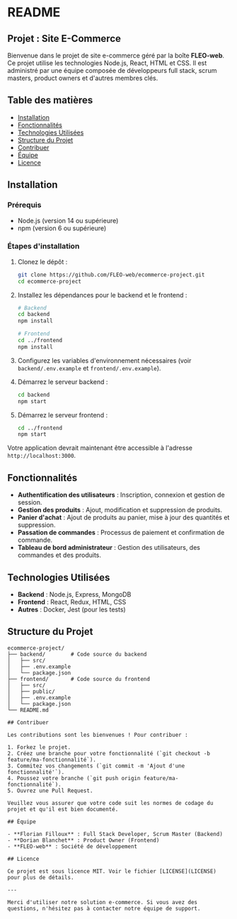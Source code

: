 # README

## Projet : Site E-Commerce

Bienvenue dans le projet de site e-commerce géré par la boîte **FLEO-web**. Ce projet utilise les technologies Node.js, React, HTML et CSS. Il est administré par une équipe composée de développeurs full stack, scrum masters, product owners et d'autres membres clés.

## Table des matières
- [Installation](#installation)
- [Fonctionnalités](#fonctionnalités)
- [Technologies Utilisées](#technologies-utilisées)
- [Structure du Projet](#structure-du-projet)
- [Contribuer](#contribuer)
- [Équipe](#équipe)
- [Licence](#licence)

## Installation

### Prérequis
- Node.js (version 14 ou supérieure)
- npm (version 6 ou supérieure)

### Étapes d'installation

1. Clonez le dépôt :
    ```bash
    git clone https://github.com/FLEO-web/ecommerce-project.git
    cd ecommerce-project
    ```

2. Installez les dépendances pour le backend et le frontend :
    ```bash
    # Backend
    cd backend
    npm install

    # Frontend
    cd ../frontend
    npm install
    ```

3. Configurez les variables d'environnement nécessaires (voir `backend/.env.example` et `frontend/.env.example`).

4. Démarrez le serveur backend :
    ```bash
    cd backend
    npm start
    ```

5. Démarrez le serveur frontend :
    ```bash
    cd ../frontend
    npm start
    ```

Votre application devrait maintenant être accessible à l'adresse `http://localhost:3000`.

## Fonctionnalités

- **Authentification des utilisateurs** : Inscription, connexion et gestion de session.
- **Gestion des produits** : Ajout, modification et suppression de produits.
- **Panier d'achat** : Ajout de produits au panier, mise à jour des quantités et suppression.
- **Passation de commandes** : Processus de paiement et confirmation de commande.
- **Tableau de bord administrateur** : Gestion des utilisateurs, des commandes et des produits.

## Technologies Utilisées

- **Backend** : Node.js, Express, MongoDB
- **Frontend** : React, Redux, HTML, CSS
- **Autres** : Docker, Jest (pour les tests)

## Structure du Projet

```plaintext
ecommerce-project/
├── backend/        # Code source du backend
│   ├── src/
│   ├── .env.example
│   └── package.json
├── frontend/       # Code source du frontend
│   ├── src/
│   ├── public/
│   ├── .env.example
│   └── package.json
└── README.md

## Contribuer

Les contributions sont les bienvenues ! Pour contribuer :

1. Forkez le projet.
2. Créez une branche pour votre fonctionnalité (`git checkout -b feature/ma-fonctionnalité`).
3. Commitez vos changements (`git commit -m 'Ajout d'une fonctionnalité'`).
4. Poussez votre branche (`git push origin feature/ma-fonctionnalité`).
5. Ouvrez une Pull Request.

Veuillez vous assurer que votre code suit les normes de codage du projet et qu'il est bien documenté.

## Équipe

- **Florian Filloux** : Full Stack Developer, Scrum Master (Backend)
- **Dorian Blanchet** : Product Owner (Frontend)
- **FLEO-web** : Société de développement

## Licence

Ce projet est sous licence MIT. Voir le fichier [LICENSE](LICENSE) pour plus de détails.

---

Merci d'utiliser notre solution e-commerce. Si vous avez des questions, n'hésitez pas à contacter notre équipe de support.
